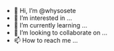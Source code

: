 - 👋 Hi, I’m @whysosete
- 👀 I’m interested in ...
- 🌱 I’m currently learning ...
- 💞️ I’m looking to collaborate on ...
- 📫 How to reach me ...

<!---
whysosete/whysosete is a ✨ special ✨ repository because its `README.md` (this file) appears on your GitHub profile.
You can click the Preview link to take a look at your changes.
--->
